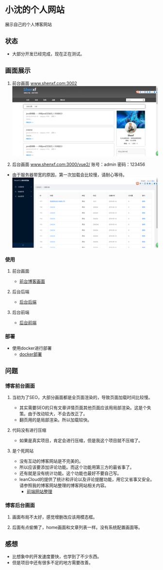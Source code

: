 <!--
 * @Description: 说明文件
 * @Author: shenxf
 * @Date: 2019-02-27 12:16:55
 -->
# 小沈的个人网站

展示自己的个人博客网站

## 状态

- 大部分开发已经完成，现在正在测试。

## 画面展示

1. 前台画面 www.shenxf.com:3002
![前台画面](./images/微信图片_20190514154521.png)

2. 后台画面 www.shenxf.com:3000/vue2/  账号：admin 密码：123456
- 由于服务器带宽的原因，第一次加载会比较慢，请耐心等待。
![后台画面](./images/微信图片_20190514154834.png)

### 使用

1. 前台画面
    - [前台博客画面](background/blog)

2. 后台后端
    - [后台后端](background/admin)

3. 后台前端
    - [后台前端](background/admin)

### 部署

- 使用docker进行部署
    + [docker部署](docker)

## 问题

### 博客前台画面
1. 当初为了SEO，大部分画面都是全页面渲染的，导致页面加载时间比较慢。
    - 其实需要SEO的只有文章详情页面其他页面应该用局部渲染。这是个失策。由于改动较大，不会去改正了。
    - 翻页用的是局部渲染。所以加载较快。

2. 代码没有进行压缩
    - 如果是真实项目，肯定会进行压缩，但是我这个项目就不压缩了。

3. 是个死网站
    - 没有互动的博客网站是不完美的。
    - 所以应该要添加评论功能。而这个功能用第三方的最省事了。
    - 还有就是没有统计功能。这个功能也最好不要自己写。
    - leanCloud的提供了统计和评论以及评论提醒功能，用它又省事又安全。请参照我的博客网站整理的博客网站相关内容。
        + [前端网站整理](http://shenxf.top/2019/04/23/20190423-siteMemo/)

### 博客后台画面
1. 画面布局不太好，感觉增删改应该用模态框。

2. 后面有点偷懒了，home画面和文章列表一样。没有系统配置画面等。

## 感想

- 比想象中的开发速度要快，也学到了不少东西。
- 但是项目中还有很多不足的地方需要改善。